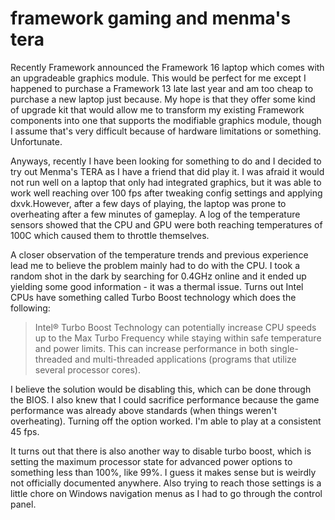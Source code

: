 # framework gaming and menma's tera

Recently Framework announced the Framework 16 laptop which comes with an
upgradeable graphics module. This would be perfect for me except I happened to
purchase a Framework 13 late last year and am too cheap to purchase a new laptop
just because. My hope is that they offer some kind of upgrade kit that would
allow me to transform my existing Framework components into one that supports
the modifiable graphics module, though I assume that's very difficult because of
hardware limitations or something. Unfortunate.

Anyways, recently I have been looking for something to do and I decided to try
out Menma's TERA as I have a friend that did play it. I was afraid it would not
run well on a laptop that only had integrated graphics, but it was able to work
well reaching over 100 fps after tweaking config settings and applying
dxvk.However, after a few days of playing, the laptop was prone to overheating
after a few minutes of gameplay. A log of the temperature sensors showed that
the CPU and GPU were both reaching temperatures of 100C which caused them to
throttle themselves.

A closer observation of the temperature trends and previous experience lead me
to believe the problem mainly had to do with the CPU. I took a random shot in
the dark by searching for 0.4GHz online and it ended up yielding some good
information - it was a thermal issue. Turns out Intel CPUs have something called
Turbo Boost technology which does the following:

> Intel® Turbo Boost Technology can potentially increase CPU speeds up to the
> Max Turbo Frequency while staying within safe temperature and power limits.
> This can increase performance in both single-threaded and multi-threaded
> applications (programs that utilize several processor cores).

I believe the solution would be disabling this, which can be done through the
BIOS. I also knew that I could sacrifice performance because the game
performance was already above standards (when things weren't overheating).
Turning off the option worked. I'm able to play at a consistent 45 fps.

It turns out that there is also another way to disable turbo boost, which is
setting the maximum processor state for advanced power options to something less
than 100%, like 99%. I guess it makes sense but is weirdly not officially
documented anywhere. Also trying to reach those settings is a little chore on
Windows navigation menus as I had to go through the control panel.
